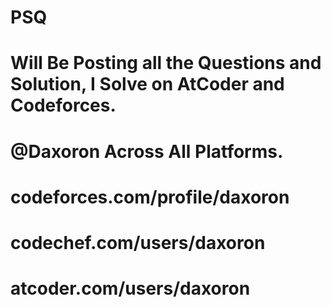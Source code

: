 # PSQ
# Will Be Posting all the Questions and Solution, I Solve on AtCoder and Codeforces.
# @Daxoron Across All Platforms.
# codeforces.com/profile/daxoron
# codechef.com/users/daxoron
# atcoder.com/users/daxoron